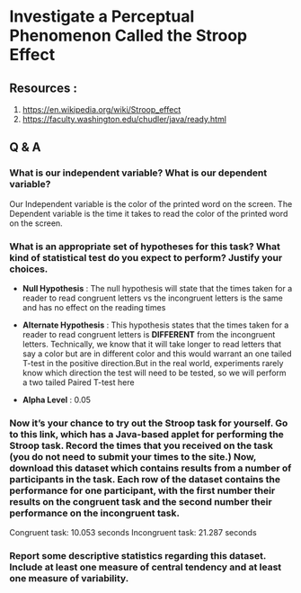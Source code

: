 # Investigate a Perceptual Phenomenon Called the Stroop Effect

## Resources :

1. https://en.wikipedia.org/wiki/Stroop_effect
2. https://faculty.washington.edu/chudler/java/ready.html

## Q & A

### What is our independent variable? What is our dependent variable?

Our Independent variable is the color of the printed word on the screen. 
The Dependent variable is the time it takes to read the color of the printed word on the screen. 

### What is an appropriate set of hypotheses for this task? What kind of statistical test do you expect to perform? Justify your choices.

* **Null Hypothesis** : The null hypothesis will state that the times taken for a reader to read congruent letters vs the incongruent letters is the same and has no effect on the reading times

* **Alternate Hypothesis** : This hypothesis states that the times taken for a reader to read congruent letters is **DIFFERENT** from the incongruent letters. Technically, we know that it will take longer to read letters that say a color but are in different color and this would warrant an one tailed T-test in the positive direction.But in the real world, experiments rarely know which direction the test will need to be tested, so we will perform a two tailed Paired T-test here

* **Alpha Level** : 0.05

### Now it’s your chance to try out the Stroop task for yourself. Go to this link, which has a Java-based applet for performing the Stroop task. Record the times that you received on the task (you do not need to submit your times to the site.) Now, download this dataset which contains results from a number of participants in the task. Each row of the dataset contains the performance for one participant, with the first number their results on the congruent task and the second number their performance on the incongruent task.

Congruent task: 10.053 seconds Incongruent task: 21.287 seconds

### Report some descriptive statistics regarding this dataset. Include at least one measure of central tendency and at least one measure of variability.

